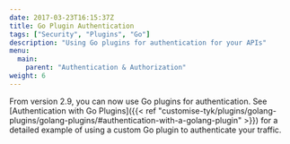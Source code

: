 ```yaml
---
date: 2017-03-23T16:15:37Z
title: Go Plugin Authentication
tags: ["Security", "Plugins", "Go"]
description: "Using Go plugins for authentication for your APIs"
menu:
  main:
    parent: "Authentication & Authorization"
weight: 6 
---
```


From version 2.9, you can now use Go plugins for authentication. See [Authentication with Go Plugins]({{< ref "customise-tyk/plugins/golang-plugins/golang-plugins/#authentication-with-a-golang-plugin" >}}) for a detailed example of using a custom Go plugin to authenticate your traffic.